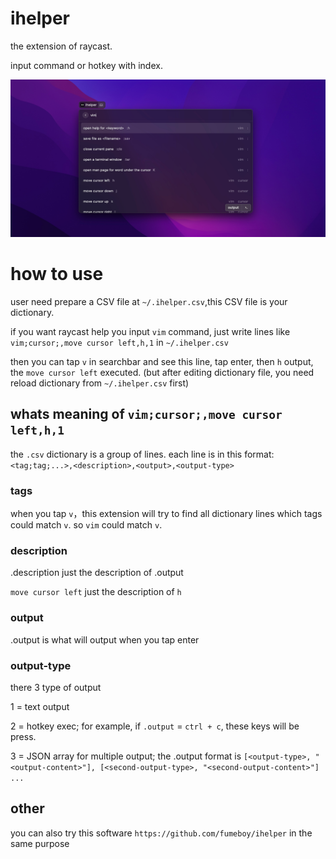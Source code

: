 # ihelper

the extension of raycast.

input command or hotkey with index.

![Screenshot](./metadata/screenshot.png)

# how to use

user need prepare a CSV file at `~/.ihelper.csv`,this CSV file is your dictionary.

if you want raycast help you input `vim` command,  just write lines like `vim;cursor;,move cursor left,h,1` in `~/.ihelper.csv`

then you can tap `v` in searchbar and see this line, tap enter, then `h` output, the `move cursor left` executed. (but after editing dictionary file, you need reload dictionary from `~/.ihelper.csv` first)

## whats meaning of `vim;cursor;,move cursor left,h,1`

the `.csv` dictionary is a group of lines. each line is in this format: `<tag;tag;...>,<description>,<output>,<output-type>` 

### tags

when you tap `v`，this extension will try to find all dictionary lines which tags could match `v`. so `vim` could match `v`.

### description

.description just the description of .output

`move cursor left` just the description of `h`

### output

.output is what will output when you tap enter

### output-type

there 3 type of output

1 = text output

2 = hotkey exec; for example, if `.output` = `ctrl + c`, these keys will be press. 

3 = JSON array for multiple output; the .output format is `[<output-type>, "<output-content>"], [<second-output-type>, "<second-output-content>"] ...`

## other

you can also try this software `https://github.com/fumeboy/ihelper` in the same purpose



